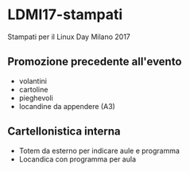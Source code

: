 # LDMI17-stampati
Stampati per il Linux Day Milano 2017
## Promozione precedente all'evento
- volantini
- cartoline
- pieghevoli
- locandine da appendere (A3)
## Cartellonistica interna
- Totem da esterno per indicare aule e programma
- Locandica con programma per aula
